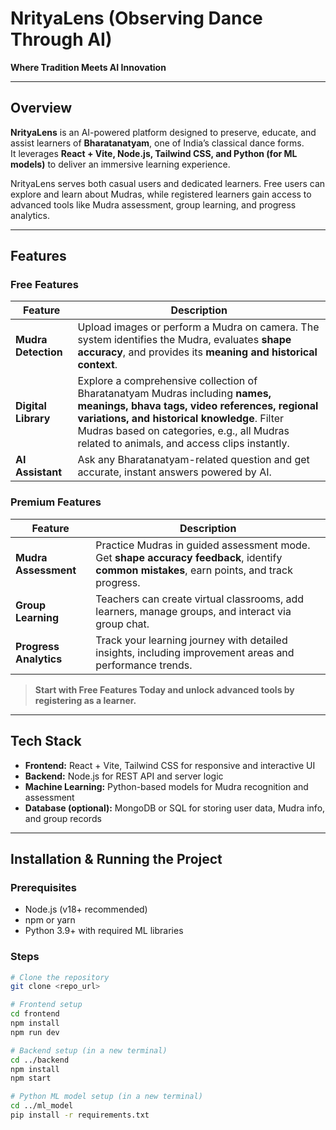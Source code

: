 # NrityaLens (Observing Dance Through AI)

**Where Tradition Meets AI Innovation**

---

## Overview
**NrityaLens** is an AI-powered platform designed to preserve, educate, and assist learners of **Bharatanatyam**, one of India’s classical dance forms.  
It leverages **React + Vite, Node.js, Tailwind CSS, and Python (for ML models)** to deliver an immersive learning experience.

NrityaLens serves both casual users and dedicated learners. Free users can explore and learn about Mudras, while registered learners gain access to advanced tools like Mudra assessment, group learning, and progress analytics.

---

## Features

### Free Features

| Feature | Description |
|---------|-------------|
| **Mudra Detection** | Upload images or perform a Mudra on camera. The system identifies the Mudra, evaluates **shape accuracy**, and provides its **meaning and historical context**. |
| **Digital Library** | Explore a comprehensive collection of Bharatanatyam Mudras including **names, meanings, bhava tags, video references, regional variations, and historical knowledge**. Filter Mudras based on categories, e.g., all Mudras related to animals, and access clips instantly. |
| **AI Assistant** | Ask any Bharatanatyam-related question and get accurate, instant answers powered by AI. |

### Premium Features

| Feature | Description |
|---------|-------------|
| **Mudra Assessment** | Practice Mudras in guided assessment mode. Get **shape accuracy feedback**, identify **common mistakes**, earn points, and track progress. |
| **Group Learning** | Teachers can create virtual classrooms, add learners, manage groups, and interact via group chat. |
| **Progress Analytics** | Track your learning journey with detailed insights, including improvement areas and performance trends. |

> **Start with Free Features Today and unlock advanced tools by registering as a learner.**


---

## Tech Stack
- **Frontend:** React + Vite, Tailwind CSS for responsive and interactive UI  
- **Backend:** Node.js for REST API and server logic  
- **Machine Learning:** Python-based models for Mudra recognition and assessment  
- **Database (optional):** MongoDB or SQL for storing user data, Mudra info, and group records  

---

## Installation & Running the Project

### Prerequisites
- Node.js (v18+ recommended)  
- npm or yarn  
- Python 3.9+ with required ML libraries  

### Steps
```bash
# Clone the repository
git clone <repo_url>

# Frontend setup
cd frontend
npm install
npm run dev

# Backend setup (in a new terminal)
cd ../backend
npm install
npm start

# Python ML model setup (in a new terminal)
cd ../ml_model
pip install -r requirements.txt
